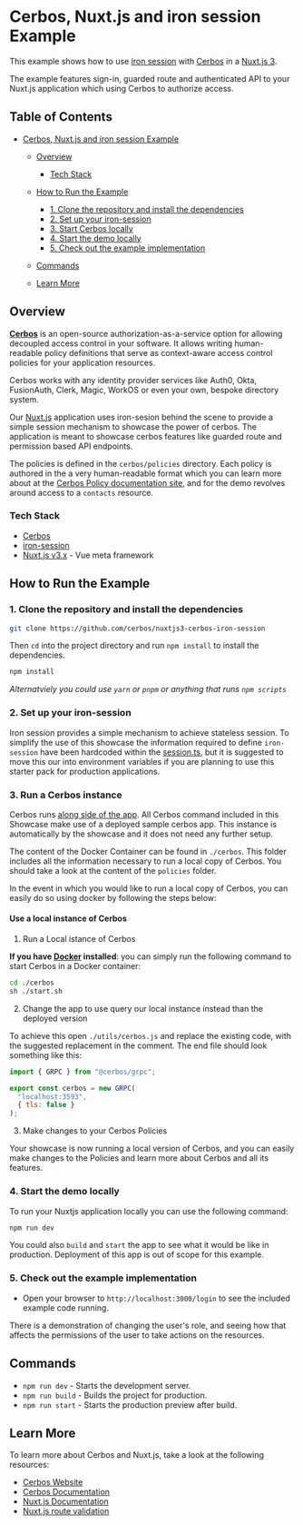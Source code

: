 # Cerbos, Nuxt.js and iron session Example

This example shows how to use [iron session](https://github.com/vvo/iron-session) with [Cerbos](https://cerbos.dev) in a [Nuxt.js 3](https://nuxt.com/).

The example features sign-in, guarded route and authenticated API to your Nuxt.js application which using Cerbos to authorize access.

## Table of Contents

- [Cerbos, Nuxt.js and iron session Example](#cerbos-nuxtjs-and-iron-session-example)

  - [Overview](#overview)
    - [Tech Stack](#tech-stack)
  - [How to Run the Example](#how-to-run-the-example)

    - [1. Clone the repository and install the dependencies](#1-clone-the-repository-and-install-the-dependencies)
    - [2. Set up your iron-session](#2-set-up-your-iron-session)
    - [3. Start Cerbos locally](#4-start-cerbos-locally)
    - [4. Start the demo locally](#5-start-the-demo-locally)
    - [5. Check out the example implementation](#6-check-out-the-example-implementation)

  - [Commands](#commands)
  - [Learn More](#learn-more)

## Overview

**[Cerbos](https://cerbos.dev)** is an open-source authorization-as-a-service option for allowing decoupled access control in your software. It allows writing human-readable policy definitions that serve as context-aware access control policies for your application resources.

Cerbos works with any identity provider services like Auth0, Okta, FusionAuth, Clerk, Magic, WorkOS or even your own, bespoke directory system.

Our [Nuxt.js](https://nuxt.com/) application uses iron-sesion behind the scene to provide a simple session mechanism to showcase the power of cerbos. The application is meant to showcase cerbos features like guarded route and permission based API endpoints.

The policies is defined in the `cerbos/policies` directory. Each policy is authored in the a very human-readable format which you can learn more about at the [Cerbos Policy documentation site](https://docs.cerbos.dev/cerbos/latest/policies), and for the demo revolves around access to a `contacts` resource.

### Tech Stack

- [Cerbos](https://cerbos.dev)
- [iron-session](https://github.com/vvo/iron-session)
- [Nuxt.js v3.x](https://nuxt.com/) - Vue meta framework

## How to Run the Example

### 1. Clone the repository and install the dependencies

```bash
git clone https://github.com/cerbos/nuxtjs3-cerbos-iron-session
```

Then `cd` into the project directory and run `npm install` to install the dependencies.

```sh
npm install
```

_Alternatviely you could use `yarn` or `pnpm` or anything that runs `npm scripts`_

### 2. Set up your iron-session

Iron session provides a simple mechanism to achieve stateless session. To simplify the use of this showcase the information required to define `iron-session` have been hardcoded within the [session.ts](src/server/utils/session.ts), but it is suggested to move this our into environment variables if you are planning to use this starter pack for production applications.

### 3. Run a Cerbos instance

Cerbos runs [along side of the app](https://docs.cerbos.dev/cerbos/latest/deployment/index.html). All Cerbos command included in this Showcase make use of a deployed sample cerbos app.
This instance is automatically by the showcase and it does not need any further setup.

The content of the Docker Container can be found in `./cerbos`. This folder includes all the information necessary to run a local copy of Cerbos. You should take a look at the content of the `policies` folder.

In the event in which you would like to run a local copy of Cerbos, you can easily do so using docker by following the steps below:

#### Use a local instance of Cerbos

1. Run a Local istance of Cerbos 

**If you have [Docker](https://www.docker.com/) installed**: you can simply run the following command to start Cerbos in a Docker container:

```bash
cd ./cerbos
sh ./start.sh
```
2. Change the app to use query our local instance instead than the deployed version

To achieve this open `./utils/cerbos.js` and replace the existing code, with the suggested replacement in the comment. The end file should look something like this:

```javascript
import { GRPC } from "@cerbos/grpc";

export const cerbos = new GRPC(
  "localhost:3593",
  { tls: false }
);
```

3. Make changes to your Cerbos Policies

Your showcase is now running a local version of Cerbos, and you can easily make changes to the Policies and learn more about Cerbos and all its features.

### 4. Start the demo locally

To run your Nuxtjs application locally you can use the following command:

```bash
npm run dev
```

You could also `build` and `start` the app to see what it would be like in production. Deployment of this app is out of scope for this example.

### 5. Check out the example implementation

- Open your browser to `http://localhost:3000/login` to see the included example code running.

There is a demonstration of changing the user's role, and seeing how that affects the permissions of the user to take actions on the resources.

## Commands

- `npm run dev` - Starts the development server.
- `npm run build` - Builds the project for production.
- `npm run start` - Starts the production preview after build.

## Learn More

To learn more about Cerbos and Nuxt.js, take a look at the following resources:

- [Cerbos Website](https://cerbos.dev)
- [Cerbos Documentation](https://docs.cerbos.dev)
- [Nuxt.js Documentation](https://nuxt.com/docs/getting-started/introduction)
- [Nuxt.js route validation](https://nuxt.com/docs/getting-started/routing#route-validation)

